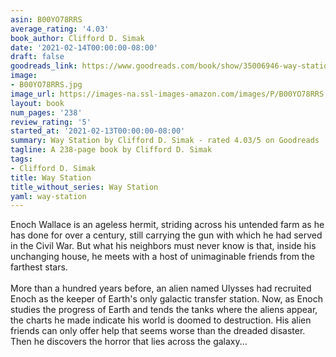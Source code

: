 ```yaml
---
asin: B00YO78RRS
average_rating: '4.03'
book_author: Clifford D. Simak
date: '2021-02-14T00:00:00-08:00'
draft: false
goodreads_link: https://www.goodreads.com/book/show/35006946-way-station
image:
- B00YO78RRS.jpg
image_url: https://images-na.ssl-images-amazon.com/images/P/B00YO78RRS.01._SCLZZZZZZZ.jpg
layout: book
num_pages: '238'
review_rating: '5'
started_at: '2021-02-13T00:00:00-08:00'
summary: Way Station by Clifford D. Simak - rated 4.03/5 on Goodreads
tagline: A 238-page book by Clifford D. Simak
tags:
- Clifford D. Simak
title: Way Station
title_without_series: Way Station
yaml: way-station
---
```


Enoch Wallace is an ageless hermit, striding across his untended farm as he has done for over a century, still carrying the gun with which he had served in the Civil War. But what his neighbors must never know is that, inside his unchanging house, he meets with a host of unimaginable friends from the farthest stars.<br /><br />More than a hundred years before, an alien named Ulysses had recruited Enoch as the keeper of Earth's only galactic transfer station. Now, as Enoch studies the progress of Earth and tends the tanks where the aliens appear, the charts he made indicate his world is doomed to destruction. His alien friends can only offer help that seems worse than the dreaded disaster. Then he discovers the horror that lies across the galaxy...